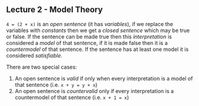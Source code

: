 ## Lecture 2 - Model Theory

`4 = (2 + x)` is an *open sentence* (it has *variables*), if we replace the variables with *constants* then we get a *closed sentence* which may be true or false. If the sentence can be made true then this *interpretation* is considered a *model* of that sentence, if it is made false then it is a *countermodel* of that sentence. If the sentence has at least one model it is considered *satisfiable*. 

There are two special cases:

1. An open sentence is *valid* if only when every interpretation is a model of that sentence (i.e. `x + y = y + x`)
2. An open sentence is *countervalid* only if every interpretation is a countermodel of that sentence (i.e. `x + 1 = x`)

